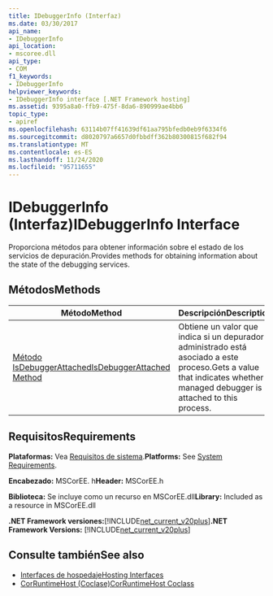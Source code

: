 ```yaml
---
title: IDebuggerInfo (Interfaz)
ms.date: 03/30/2017
api_name:
- IDebuggerInfo
api_location:
- mscoree.dll
api_type:
- COM
f1_keywords:
- IDebuggerInfo
helpviewer_keywords:
- IDebuggerInfo interface [.NET Framework hosting]
ms.assetid: 9395a8a0-ffb9-475f-8da6-890999ae4bb6
topic_type:
- apiref
ms.openlocfilehash: 63114b07ff41639df61aa795bfedb0eb9f6334f6
ms.sourcegitcommit: d8020797a6657d0fbbdff362b80300815f682f94
ms.translationtype: MT
ms.contentlocale: es-ES
ms.lasthandoff: 11/24/2020
ms.locfileid: "95711655"
---
```

# <a name="idebuggerinfo-interface"></a><span data-ttu-id="62a50-102">IDebuggerInfo (Interfaz)</span><span class="sxs-lookup"><span data-stu-id="62a50-102">IDebuggerInfo Interface</span></span>

<span data-ttu-id="62a50-103">Proporciona métodos para obtener información sobre el estado de los servicios de depuración.</span><span class="sxs-lookup"><span data-stu-id="62a50-103">Provides methods for obtaining information about the state of the debugging services.</span></span>  
  
## <a name="methods"></a><span data-ttu-id="62a50-104">Métodos</span><span class="sxs-lookup"><span data-stu-id="62a50-104">Methods</span></span>  
  
|<span data-ttu-id="62a50-105">Método</span><span class="sxs-lookup"><span data-stu-id="62a50-105">Method</span></span>|<span data-ttu-id="62a50-106">Descripción</span><span class="sxs-lookup"><span data-stu-id="62a50-106">Description</span></span>|  
|------------|-----------------|  
|[<span data-ttu-id="62a50-107">Método IsDebuggerAttached</span><span class="sxs-lookup"><span data-stu-id="62a50-107">IsDebuggerAttached Method</span></span>](idebuggerinfo-isdebuggerattached-method.md)|<span data-ttu-id="62a50-108">Obtiene un valor que indica si un depurador administrado está asociado a este proceso.</span><span class="sxs-lookup"><span data-stu-id="62a50-108">Gets a value that indicates whether a managed debugger is attached to this process.</span></span>|  
  
## <a name="requirements"></a><span data-ttu-id="62a50-109">Requisitos</span><span class="sxs-lookup"><span data-stu-id="62a50-109">Requirements</span></span>  

 <span data-ttu-id="62a50-110">**Plataformas:** Vea [Requisitos de sistema](../../get-started/system-requirements.md).</span><span class="sxs-lookup"><span data-stu-id="62a50-110">**Platforms:** See [System Requirements](../../get-started/system-requirements.md).</span></span>  
  
 <span data-ttu-id="62a50-111">**Encabezado:** MSCorEE. h</span><span class="sxs-lookup"><span data-stu-id="62a50-111">**Header:** MSCorEE.h</span></span>  
  
 <span data-ttu-id="62a50-112">**Biblioteca:** Se incluye como un recurso en MSCorEE.dll</span><span class="sxs-lookup"><span data-stu-id="62a50-112">**Library:** Included as a resource in MSCorEE.dll</span></span>  
  
 <span data-ttu-id="62a50-113">**.NET Framework versiones:**[!INCLUDE[net_current_v20plus](../../../../includes/net-current-v20plus-md.md)]</span><span class="sxs-lookup"><span data-stu-id="62a50-113">**.NET Framework Versions:** [!INCLUDE[net_current_v20plus](../../../../includes/net-current-v20plus-md.md)]</span></span>  
  
## <a name="see-also"></a><span data-ttu-id="62a50-114">Consulte también</span><span class="sxs-lookup"><span data-stu-id="62a50-114">See also</span></span>

- [<span data-ttu-id="62a50-115">Interfaces de hospedaje</span><span class="sxs-lookup"><span data-stu-id="62a50-115">Hosting Interfaces</span></span>](hosting-interfaces.md)
- [<span data-ttu-id="62a50-116">CorRuntimeHost (Coclase)</span><span class="sxs-lookup"><span data-stu-id="62a50-116">CorRuntimeHost Coclass</span></span>](corruntimehost-coclass.md)
